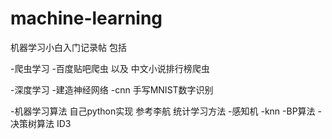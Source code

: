 # machine-learning
机器学习小白入门记录帖
包括

-爬虫学习
-百度贴吧爬虫 以及 中文小说排行榜爬虫

-深度学习
-建造神经网络
-cnn 手写MNIST数字识别


-机器学习算法 自己python实现 参考李航 统计学习方法
-感知机 
-knn 
-BP算法
-决策树算法 ID3 
